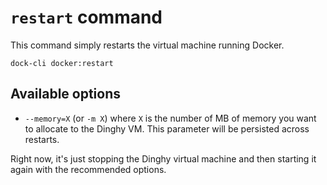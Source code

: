# `restart` command

This command simply restarts the virtual machine running Docker.

```
dock-cli docker:restart
```

## Available options

- `--memory=X` (or `-m X`) where `X` is the number of MB of memory you want to allocate to the Dinghy VM. This parameter will
  be persisted across restarts.

Right now, it's just stopping the Dinghy virtual machine and then starting it again with the recommended options.
